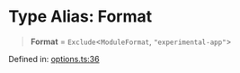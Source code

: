 # Type Alias: Format

> **Format** = `Exclude`\<`ModuleFormat`, `"experimental-app"`\>

Defined in: [options.ts:36](https://github.com/rolldown/tsdown/blob/8662d4d1063ce13b59b875a592f948831764f601/src/options.ts#L36)

